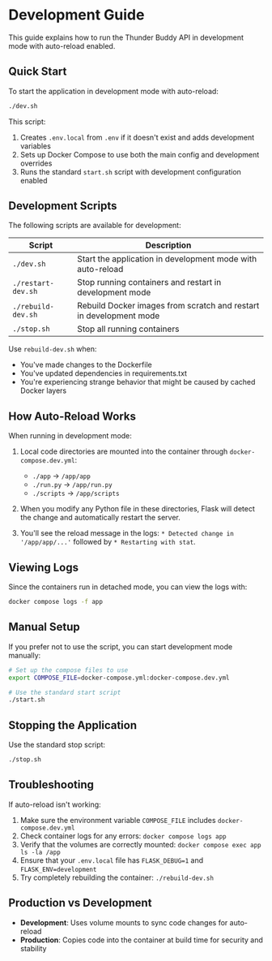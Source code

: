 # Development Guide

This guide explains how to run the Thunder Buddy API in development mode with auto-reload enabled.

## Quick Start

To start the application in development mode with auto-reload:

```bash
./dev.sh
```

This script:
1. Creates `.env.local` from `.env` if it doesn't exist and adds development variables
2. Sets up Docker Compose to use both the main config and development overrides
3. Runs the standard `start.sh` script with development configuration enabled

## Development Scripts

The following scripts are available for development:

| Script | Description |
|--------|-------------|
| `./dev.sh` | Start the application in development mode with auto-reload |
| `./restart-dev.sh` | Stop running containers and restart in development mode |
| `./rebuild-dev.sh` | Rebuild Docker images from scratch and restart in development mode |
| `./stop.sh` | Stop all running containers |

Use `rebuild-dev.sh` when:
- You've made changes to the Dockerfile
- You've updated dependencies in requirements.txt
- You're experiencing strange behavior that might be caused by cached Docker layers

## How Auto-Reload Works

When running in development mode:

1. Local code directories are mounted into the container through `docker-compose.dev.yml`:
   - `./app` → `/app/app`
   - `./run.py` → `/app/run.py`
   - `./scripts` → `/app/scripts`

2. When you modify any Python file in these directories, Flask will detect the change and automatically restart the server.

3. You'll see the reload message in the logs: `* Detected change in '/app/app/...'` followed by `* Restarting with stat`.

## Viewing Logs

Since the containers run in detached mode, you can view the logs with:

```bash
docker compose logs -f app
```

## Manual Setup

If you prefer not to use the script, you can start development mode manually:

```bash
# Set up the compose files to use
export COMPOSE_FILE=docker-compose.yml:docker-compose.dev.yml

# Use the standard start script
./start.sh
```

## Stopping the Application

Use the standard stop script:

```bash
./stop.sh
```

## Troubleshooting

If auto-reload isn't working:

1. Make sure the environment variable `COMPOSE_FILE` includes `docker-compose.dev.yml`
2. Check container logs for any errors: `docker compose logs app`
3. Verify that the volumes are correctly mounted: `docker compose exec app ls -la /app`
4. Ensure that your `.env.local` file has `FLASK_DEBUG=1` and `FLASK_ENV=development`
5. Try completely rebuilding the container: `./rebuild-dev.sh`

## Production vs Development

- **Development**: Uses volume mounts to sync code changes for auto-reload
- **Production**: Copies code into the container at build time for security and stability
